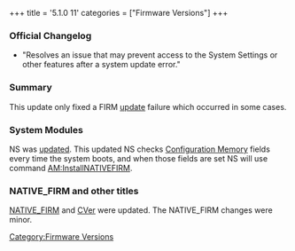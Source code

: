 +++
title = '5.1.0 11'
categories = ["Firmware Versions"]
+++

### Official Changelog

- "Resolves an issue that may prevent access to the System Settings or
  other features after a system update error."

### Summary

This update only fixed a FIRM [update](5.0.0-11 "wikilink") failure
which occurred in some cases.

### System Modules

NS was [updated](NS "wikilink"). This updated NS checks [Configuration
Memory](Configuration_Memory "wikilink") fields every time the system
boots, and when those fields are set NS will use command
[AM:InstallNATIVEFIRM](AM:InstallNATIVEFIRM "wikilink").

### NATIVE_FIRM and other titles

[NATIVE_FIRM](FIRM "wikilink") and [CVer](CVer "wikilink") were updated.
The NATIVE_FIRM changes were minor.

[Category:Firmware Versions](Category:Firmware_Versions "wikilink")